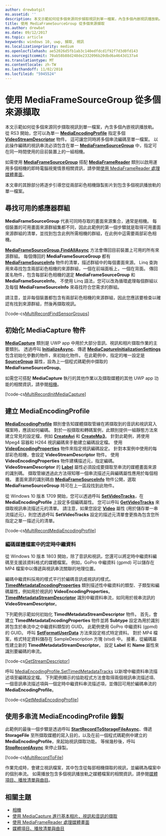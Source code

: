 ```yaml
---
author: drewbatgit
ms.assetid: ''
description: 本文示範如何從多個來源同步擷取視訊到單一檔案，內含多個內嵌視訊播放軌。
title: 使用 MediaFrameSourceGroup 從多個來源擷取
ms.author: drewbat
ms.date: 09/12/2017
ms.topic: article
keywords: windows 10, uwp, 擷取, 視訊
ms.localizationpriority: medium
ms.openlocfilehash: ae52026d5fb1ab3c140edfdcd1f92f7d3d0fd143
ms.sourcegitcommit: 70ab58b88d248de2332096b20dbd6a4643d137a4
ms.translationtype: MT
ms.contentlocale: zh-TW
ms.lasthandoff: 11/02/2018
ms.locfileid: "5945524"
---
```

# <a name="capture-from-multiple-sources-using-mediaframesourcegroup"></a>使用 MediaFrameSourceGroup 從多個來源擷取

本文示範如何從多個來源同步擷取視訊到單一檔案，內含多個內嵌視訊播放軌。 從 RS3 開始，您可以為單一 **[MediaEncodingProfile](https://docs.microsoft.com/uwp/api/windows.media.mediaproperties.mediaencodingprofile)** 指定多個 **[VideoStreamDescriptor](https://docs.microsoft.com/uwp/api/windows.media.core.videostreamdescriptor)** 物件。 這可讓您同時將多個串流編碼至單一檔案。 以此操作編碼的視訊串流必須包含在單一 **[MediaFrameSourceGroup](https://docs.microsoft.com/uwp/api/windows.media.capture.frames.mediaframesourcegroup)** 中，指定可在同一時間使用的目前裝置上的一組相機。 

如需使用 **[MediaFrameSourceGroup](https://docs.microsoft.com/uwp/api/windows.media.capture.frames.mediaframesourcegroup)** 搭配 **[MediaFrameReader](https://docs.microsoft.com/uwp/api/windows.media.capture.frames.mediaframereader)** 類別以啟用運用多個相機的即時電腦視覺情景相關資訊，請參閱[使用 MediaFrameReader 處理媒體畫面](process-media-frames-with-mediaframereader.md)。

本文章的其餘部分將逐步引導您從兩部彩色相機錄製影片到包含多個視訊播放軌的單一檔案。

## <a name="find-available-sensor-groups"></a>尋找可用的感應器群組
**MediaFrameSourceGroup** 代表可同時存取的畫面來源集合，通常是相機。 每個裝置的可用畫面來源群組集都不同，因此此範例的第一個步驟就是取得可用畫面來源群組的清單，並找到包含此例所需相機的群組，在此例中這需要兩部彩色相機。

**[MediaFrameSourceGroup.FindAllAsync](https://docs.microsoft.com/uwp/api/windows.media.capture.frames.mediaframesourcegroup.FindAllAsync)** 方法會傳回目前裝置上可用的所有來源群組。 每個傳回的 **MediaFrameSourceGroup** 都有 **[MediaFrameSourceInfo](https://docs.microsoft.com/uwp/api/windows.media.capture.frames.mediaframesourceinfo)** 物件的清單，描述群組中的每個畫面來源。 Linq 查詢用來尋找包含兩部彩色相機的來源群組，一個在前端面板上，一個在背面。 傳回匿名物件，包含每部彩色相機的選定 **MediaFrameSourceGroup** 和 **MediaFrameSourceInfo**。 不使用 Linq 語法，您可以改為循環處理每個群組以及每個 **MediaFrameSourceInfo** 來尋找符合您需求的群組。

請注意，並非每個裝置都包含有兩部彩色相機的來源群組，因此您應該要檢查以確認有找到來源群組，然後再擷取視訊。

[!code-cs[MultiRecordFindSensorGroups](./code/SimpleCameraPreview_Win10/cs/MainPage.MultiRecord.xaml.cs#SnippetMultiRecordFindSensorGroups)]

## <a name="initialize-the-mediacapture-object"></a>初始化 MediaCapture 物件
**[MediaCapture](https://docs.microsoft.com/uwp/api/windows.media.capture.mediacapture)** 類別是 UWP app 中用於大部分音訊、視訊和相片擷取作業的主要類別。 透過呼叫 **[InitializeAsync](https://docs.microsoft.com/uwp/api/windows.media.capture.mediacapture.InitializeAsync)**、傳遞 **[MediaCaptureInitializationSettings](https://docs.microsoft.com/uwp/api/windows.media.capture.mediacaptureinitializationsettings)** 包含初始化參數的物件，來初始化物件。 在此範例中，指定的唯一設定是 **[SourceGroup](https://docs.microsoft.com/uwp/api/windows.media.capture.mediacaptureinitializationsettings.SourceGroup)** 屬性，設為上一個程式碼範例中擷取的 **MediaFrameSourceGroup**。

如需您可搭配 **MediaCapture** 執行的其他作業以及擷取媒體的其他 UWP app 功能的相關資訊，請參閱[相機](camera.md)。

[!code-cs[MultiRecordInitMediaCapture](./code/SimpleCameraPreview_Win10/cs/MainPage.MultiRecord.xaml.cs#SnippetMultiRecordInitMediaCapture)]

## <a name="create-a-mediaencodingprofile"></a>建立 MediaEncodingProfile
**[MediaEncodingProfile](https://docs.microsoft.com/uwp/api/windows.media.mediaproperties.mediaencodingprofile)** 類別會告知媒體擷取管線在將擷取到的音訊和視訊寫入檔案時，應該如何編碼。 對於一般擷取和轉碼案例，此類別提供一組靜態方法來建立常見的設定檔，例如 **[CreateAvi](https://docs.microsoft.com/uwp/api/windows.media.mediaproperties.mediaencodingprofile.createavi)** 和 **[CreateMp3](https://docs.microsoft.com/uwp/api/windows.media.mediaproperties.mediaencodingprofile.createmp3)**。 針對此範例，將使用 Mpeg4 容器和 H264 視訊編碼來手動建立編碼設定檔。 使用 **[VideoEncodingProperties](https://docs.microsoft.com/uwp/api/windows.media.mediaproperties.videoencodingproperties)** 物件來指定視訊編碼設定。 針對本案例中使用的每部彩色相機，會設定 **VideoStreamDescriptor** 物件。 使用 **VideoEncodingProperties** 物件建構描述元，指定編碼。 **VideoStreamDescriptor** 的 **[Label](https://docs.microsoft.com/uwp/api/windows.media.core.videostreamdescriptor.Label)** 屬性必須設成要擷取至串流的媒體畫面來源的識別碼。 擷取管線透過此方法得知哪一個串流描述元與編碼屬性應用於每個相機。 畫面來源的識別碼由 **[MediaFrameSourceInfo](https://docs.microsoft.com/uwp/api/windows.media.capture.frames.mediaframesourceinfo)** 物件公開，選取 **MediaFrameSourceGroup** 時可在上一區段找到此物件。


從 Windows 10 版本 1709 開始，您可以透過呼叫 **[SetVideoTracks](https://docs.microsoft.com/uwp/api/windows.media.mediaproperties.mediaencodingprofile.setvideotracks)**，在 **MediaEncodingProfile** 上設定多個編碼屬性。 您可以呼叫 **[GetVideoTracks](https://docs.microsoft.com/uwp/api/windows.media.mediaproperties.mediaencodingprofile.GetVideoTracks)** 來擷取視訊串流描述元的清單。 請注意，如果您設定 **[Video](https://docs.microsoft.com/uwp/api/windows.media.mediaproperties.mediaencodingprofile.Video)** 屬性 (用於儲存單一串流描述元)，則您透過呼叫 **SetVideoTracks** 設定的描述元清單會更換為包含您所指定之單一描述元的清單。


[!code-cs[MultiRecordMediaEncodingProfile](./code/SimpleCameraPreview_Win10/cs/MainPage.MultiRecord.xaml.cs#SnippetMultiRecordMediaEncodingProfile)]

### <a name="encode-timed-metadata-in-media-files"></a>編碼媒體檔案中的定時中繼資料

從 Windows 10 版本 1803 開始，除了音訊和視訊，您還可以將定時中繼資料編碼至支援該資料格式的媒體檔案。 例如，GoPro 中繼資料 (gpmd) 可以儲存在 MP4 檔案中以傳遞與視訊串流關聯的地理位置。 

編碼中繼資料採用的樣式平行於編碼音訊或視訊的樣式。 [**TimedMetadataEncodingProperties**](https://docs.microsoft.com/uwp/api/windows.media.mediaproperties.timedmetadataencodingproperties) 類別描述性中繼資料的類型、子類型和編碼屬性，例如用於視訊的 **VideoEncodingProperties**。 [**TimedMetadataStreamDescriptor**](https://docs.microsoft.com/uwp/api/windows.media.core.timedmetadatastreamdescriptor) 識別中繼資料串流，如同用於視串流訊的 **VideoStreamDescriptor**。  

下列範例示範如何初始化 **TimedMetadataStreamDescriptor** 物件。 首先，會建立 **TimedMetadataEncodingProperties** 物件並將 **Subtype** 設定為用於識別將包含於串流中之中繼資料類型的 GUID。 此範例使用 GoPro 中繼資料 (gpmd) 的 GUID。 呼叫 [**SetFormatUserData**](https://docs.microsoft.com/uwp/api/windows.media.mediaproperties.timedmetadataencodingproperties.setformatuserdata) 方法來設定格式特定資料。 對於 MP4 檔案，格式特定資料儲存在 SampleDescription 方塊 (stsd) 中。 接著，從編碼屬性建立新的 **TimedMetadataStreamDescriptor**。 設定 **Label** 和 **Name** 屬性來識別要編碼的串流。 

[!code-cs[GetStreamDescriptor](./code/SimpleCameraPreview_Win10/cs/MainPage.MultiRecord.xaml.cs#SnippetGetStreamDescriptor)]

呼叫 [MediaEncodingProfile.SetTimedMetadataTracks](**https://docs.microsoft.com/uwp/api/windows.media.mediaproperties.mediaencodingprofile.settimedmetadatatracks**) 以新增中繼資料串流描述項至編碼設定檔。 下列範例顯示的協助程式方法會取得兩個視訊串流描述項、一個音訊串流描述項與一個定時中繼資料串流描述項，並傳回可用於編碼串流的 **MediaEncodingProfile**。

[!code-cs[GetMediaEncodingProfile](./code/SimpleCameraPreview_Win10/cs/MainPage.MultiRecord.xaml.cs#SnippetGetMediaEncodingProfile)]

## <a name="record-using-the-multi-stream-mediaencodingprofile"></a>使用多串流 MediaEncodingProfile 錄製
此範例的最後一個步驟是透過呼叫 **[StartRecordToStorageFileAsync](https://docs.microsoft.com/uwp/api/windows.media.capture.mediacapture.startrecordtostoragefileasync)**、傳遞 **StorageFile** 至所擷取媒體的寫入目的，以及在前一個程式碼範例中建立的 **MediaEncodingProfile**，來起始視訊擷取功能。 等候幾秒後，呼叫 **[StopRecordAsync](https://docs.microsoft.com/uwp/api/windows.media.capture.mediacapture.StopRecordAsync)** 來停止錄製。

[!code-cs[MultiRecordToFile](./code/SimpleCameraPreview_Win10/cs/MainPage.MultiRecord.xaml.cs#SnippetMultiRecordToFile)]

作業完成時，會建立視訊檔案，其中包含從每部相機擷取的視訊，並編碼為檔案中的個別串流。 如需播放包含多個視訊播放軌之媒體檔案的相關資訊，請參閱[媒體項目、播放清單與曲目](media-playback-with-mediasource.md)。

## <a name="related-topics"></a>相關主題

* [相機](camera.md)
* [使用 MediaCapture 進行基本相片、視訊和音訊的擷取](basic-photo-video-and-audio-capture-with-MediaCapture.md)
* [使用 MediaFrameReader 處理媒體畫面](process-media-frames-with-mediaframereader.md)
* [媒體項目、播放清單與曲目](media-playback-with-mediasource.md)


 

 




